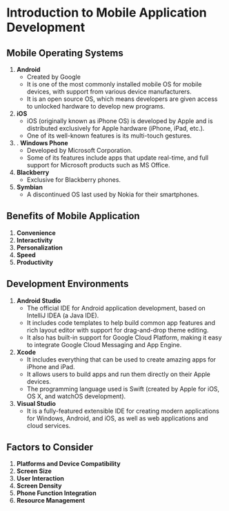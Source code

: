 # Introduction to Mobile Application Development

## Mobile Operating Systems
1. **Android**
   - Created by Google
   - It is one of the most commonly installed mobile OS for mobile devices, with support from various device manufacturers.
   - It is an open source OS, which means developers are given access to unlocked hardware to develop new programs.
2. **iOS**
   - iOS (originally known as iPhone OS) is developed by Apple and is distributed exclusively for Apple hardware (iPhone, iPad, etc.).
   - One of its well-known features is its multi-touch gestures.
3. . **Windows Phone**
   - Developed by Microsoft Corporation.
   - Some of its features include apps that update real-time, and full support for Microsoft products such as MS Office.
4. **Blackberry**
   - Exclusive for Blackberry phones.
5. **Symbian**
   - A discontinued OS last used by Nokia for their smartphones.
  
## Benefits of Mobile Application
1. **Convenience**
2. **Interactivity**
3. **Personalization**
4. **Speed**
5. **Productivity**

## Development Environments
1. **Android Studio**
   - The official IDE for Android application development, based on IntelliJ IDEA (a Java IDE).
   - It includes code templates to help build common app features and rich layout editor with support for drag-and-drop theme editing.
   - It also  has built-in support for Google Cloud Platform, making it easy to integrate Google Cloud Messaging and App Engine.
2. **Xcode**
   - It includes everything that can be used to create amazing apps for iPhone and iPad.
   - It allows users to build apps and run them directly on their Apple devices.
   - The programming language used is Swift (created by Apple for iOS, OS X, and watchOS development).
3. **Visual Studio**
   - It is a fully-featured extensible IDE for creating modern applications for Windows, Android, and iOS, as well as web applications and cloud services.
  
## Factors to Consider
1. **Platforms and Device Compatibility**
2. **Screen Size**
3. **User Interaction**
4. **Screen Density**
5. **Phone Function Integration**
6. **Resource Management**
